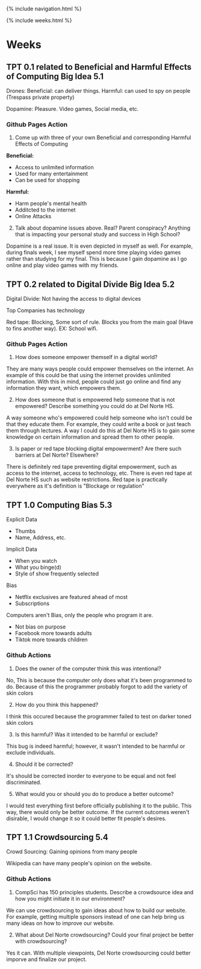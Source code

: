 {% include navigation.html %}

{% include weeks.html %}
# Weeks


## TPT 0.1 related to Beneficial and Harmful Effects of Computing Big Idea 5.1
Drones: Beneficial: can deliver things. Harmful: can used to spy on people (Trespass private property) 

Dopamine: Pleasure. Video games, Social media, etc.

### Github Pages Action 

1. Come up with three of your own Beneficial and corresponding Harmful Effects of Computing

**Beneficial:**
* Access to unlimited information
* Used for many entertainment
* Can be used for shopping

**Harmful:**
* Harm people's mental health
* Additcted to the internet
* Online Attacks

2. Talk about dopamine issues above. Real? Parent conspiracy? Anything that is impacting your personal study and success in High School?

Dopamine is a real issue. It is even depicted in myself as well. For example, during finals week, I see myself spend more time playing video games rather than studying for my final. This is because I gain dopamine as I go online and play video games with my friends.

## TPT 0.2 related to Digital Divide Big Idea 5.2
Digital Divide: Not having the access to digital devices

Top Companies has technology

Red tape: Blocking, Some sort of rule. Blocks you from the main goal (Have to fins another way). EX: School wifi.

### Github Pages Action

1. How does someone empower themself in a digital world?

They are many ways people could empower themselves on the internet. An example of this could be that using the internet provides unlimited information. With this in mind, people could just go online and find any information they want, which empowers them.

2. How does someone that is empowered help someone that is not empowered? Describe something you could do at Del Norte HS.

A way someone who's empowered could help someone who isn't could be that they educate them. For example, they could write a book or just teach them through lectures. A way I could do this at Del Norte HS is to gain some knowledge on certain information and spread them to other people. 

3. Is paper or red tape blocking digital empowerment? Are there such barriers at Del Norte? Elsewhere?

There is definitely red tape preventing digital empowerment, such as access to the internet, access to technology, etc. There is even red tape at Del Norte HS such as website restrictions. Red tape is practically everywhere as it's definition is "Blockage or regulation"

## TPT 1.0 Computing Bias 5.3
Explicit Data
* Thumbs
* Name, Address, etc.

Implicit Data
* When you watch
* What you binge(d)
* Style of show frequently selected

Bias
* Netflix exclusives are featured ahead of most
* Subscriptions

Computers aren't Bias, only the people who program it are.
* Not bias on purpose
* Facebook more towards adults
* Tiktok more towards children

### Github Actions
1. Does the owner of the computer think this was intentional?

No, This is because the computer only does what it's been programmed to do. Because of this the programmer probably forgot to add the variety of skin colors

2. How do you think this happened?

I think this occured because the programmer failed to test on darker toned skin colors

3. Is this harmful? Was it intended to be harmful or exclude?

This bug is indeed harmful; however, it wasn't intended to be harmful or exclude individuals.

4. Should it be corrected?

It's should be corrected inorder to everyone to be equal and not feel discriminated.

5. What would you or should you do to produce a better outcome?

I would test everything first before officially publishing it to the public. This way, there would only be better outcome. If the current outcomes weren't disirable, I would change it so it could better fit people's desires.

## TPT 1.1 Crowdsourcing 5.4
Crowd Sourcing: Gaining opinions from many people

Wikipedia can have many people's opinion on the website.

### Github Actions
1. CompSci has 150 principles students. Describe a crowdsource idea and how you might initiate it in our environment?

We can use crowdsourcing to gain ideas about how to build our website. For example, getting multiple sponsors instead of one can help bring us many ideas on how to improve our website.

2. What about Del Norte crowdsourcing? Could your final project be better with crowdsourcing?

Yes it can. With multiple viewpoints, Del Norte crowdsourcing could better imporve and finalize our project.
